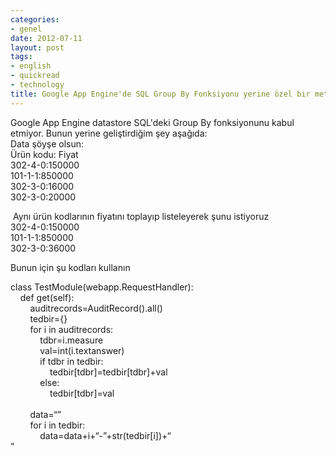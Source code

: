 ```yaml
---
categories:
- genel
date: 2012-07-11
layout: post
tags:
- english
- quickread
- technology
title: Google App Engine'de SQL Group By Fonksiyonu yerine özel bir metodoloji
---
```


Google App Engine datastore SQL'deki Group By fonksiyonunu kabul etmiyor. Bunun yerine geliştirdiğim şey aşağıda:  
Data şöyşe olsun:  
Ürün kodu: Fiyat  
302-4-0:150000  
101-1-1:850000  
302-3-0:16000  
302-3-0:20000  
  
 Aynı ürün kodlarının fiyatını toplayıp listeleyerek şunu istiyoruz   
302-4-0:150000  
101-1-1:850000  
302-3-0:36000  
  
  
Bunun için şu kodları kullanın   
  
  
  
  
class TestModule(webapp.RequestHandler):  
    def get(self):   
        auditrecords=AuditRecord().all()  
        tedbir={}  
        for i in auditrecords:  
            tdbr=i.measure  
            val=int(i.textanswer)  
            if tdbr in tedbir:  
                tedbir\[tdbr\]=tedbir\[tdbr\]+val  
            else:  
                tedbir\[tdbr\]=val  
         
        data=“”  
        for i in tedbir:  
            data=data+i+“-”+str(tedbir\[i\])+“  
”
